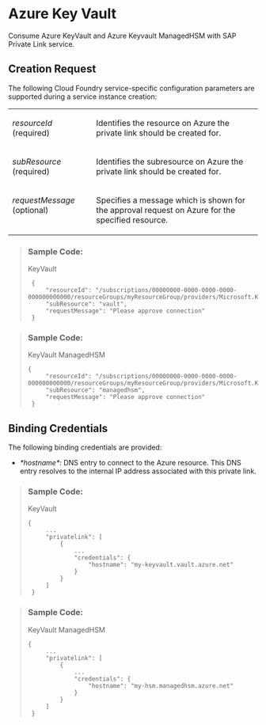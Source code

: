 <!-- loio407fb1909cbf46058d47937802a1fa2b -->

# Azure Key Vault

Consume Azure KeyVault and Azure Keyvault ManagedHSM with SAP Private Link service.



<a name="loio407fb1909cbf46058d47937802a1fa2b__section_hkd_sdp_p5b"/>

## Creation Request

The following Cloud Foundry service-specific configuration parameters are supported during a service instance creation:


<table>
<tr>
<td valign="top">

*resourceId* \(required\)



</td>
<td valign="top">

Identifies the resource on Azure the private link should be created for.



</td>
</tr>
<tr>
<td valign="top">

*subResource* \(required\)



</td>
<td valign="top">

Identifies the subresource on Azure the private link should be created for.



</td>
</tr>
<tr>
<td valign="top">

*requestMessage* \(optional\)



</td>
<td valign="top">

Specifies a message which is shown for the approval request on Azure for the specified resource.



</td>
</tr>
</table>

> ### Sample Code:  
> KeyVault
> 
> ```
>  {
>      "resourceId": "/subscriptions/00000000-0000-0000-0000-000000000000/resourceGroups/myResourceGroup/providers/Microsoft.KeyVault/vaults/myVault",
>      "subResource": "vault",
>      "requestMessage": "Please approve connection"
>  }
> ```

> ### Sample Code:  
> KeyVault ManagedHSM
> 
> ```
> {
>      "resourceId": "/subscriptions/00000000-0000-0000-0000-000000000000/resourceGroups/myResourceGroup/providers/Microsoft.KeyVault/managedHSMs/myHSM",
>      "subResource": "managedhsm",
>      "requestMessage": "Please approve connection"
>  }
> ```



<a name="loio407fb1909cbf46058d47937802a1fa2b__section_utb_s2p_p5b"/>

## Binding Credentials

The following binding credentials are provided:

-   *\*hostname\**: DNS entry to connect to the Azure resource. This DNS entry resolves to the internal IP address associated with this private link.


> ### Sample Code:  
> KeyVault
> 
> ```
> {
>      ...
>      "privatelink": [
>          {
>              ...
>              "credentials": {
>                  "hostname": "my-keyvault.vault.azure.net"
>              }
>          }
>      ]
>  }
> ```

> ### Sample Code:  
> KeyVault ManagedHSM
> 
> ```
> {
>      ...
>      "privatelink": [
>          {
>              ...
>              "credentials": {
>                  "hostname": "my-hsm.managedhsm.azure.net"
>              }
>          }
>      ]
>  }
> ```

